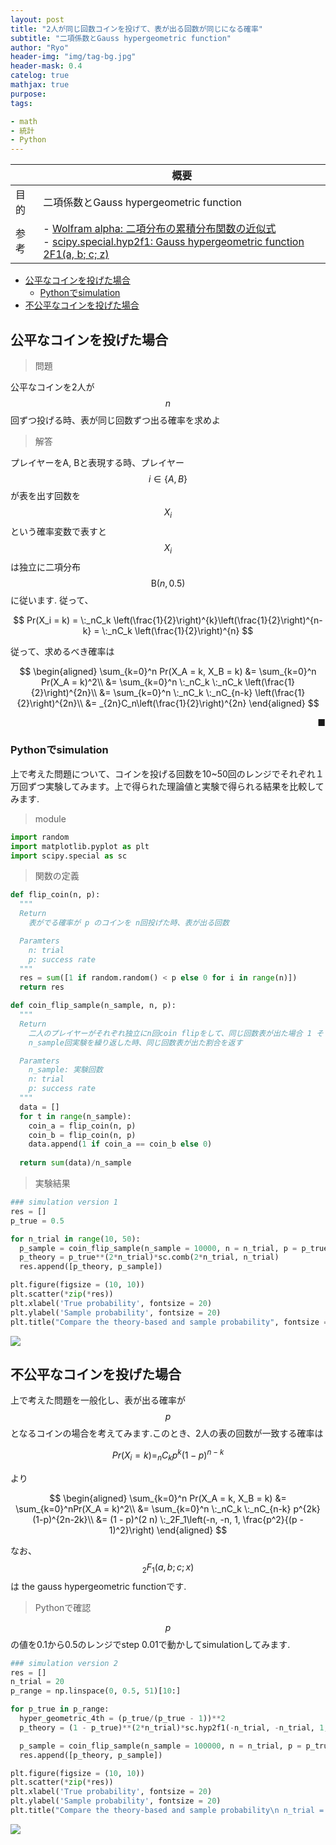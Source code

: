 ```yaml
---
layout: post
title: "2人が同じ回数コインを投げて、表が出る回数が同じになる確率"
subtitle: "二項係数とGauss hypergeometric function"
author: "Ryo"
header-img: "img/tag-bg.jpg"
header-mask: 0.4
catelog: true
mathjax: true
purpose: 
tags:

- math
- 統計
- Python
---
```

<!-- Global site tag (gtag.js) - Google Analytics -->
<script async src="https://www.googletagmanager.com/gtag/js?id=G-LVL413SV09"></script>
<script>
  window.dataLayer = window.dataLayer || [];
  function gtag(){dataLayer.push(arguments);}
  gtag('js', new Date());

  gtag('config', 'G-LVL413SV09');
</script>

||概要|
|---|---|
|目的|二項係数とGauss hypergeometric function|
|参考|- [Wolfram alpha: 二項分布の累積分布関数の近似式](https://www.wolframalpha.com/input/?i=%5Csum_%7Bk%3D0%7D%5Em+C%28n%2C+k%29p%5Ek%281-p%29%5E%7Bn-k%7D+)<br>- [scipy.special.hyp2f1: Gauss hypergeometric function 2F1(a, b; c; z)](https://docs.scipy.org/doc/scipy/reference/generated/scipy.special.hyp2f1.html)|

<!-- START doctoc generated TOC please keep comment here to allow auto update -->
<!-- DON'T EDIT THIS SECTION, INSTEAD RE-RUN doctoc TO UPDATE -->

- [公平なコインを投げた場合](#%E5%85%AC%E5%B9%B3%E3%81%AA%E3%82%B3%E3%82%A4%E3%83%B3%E3%82%92%E6%8A%95%E3%81%92%E3%81%9F%E5%A0%B4%E5%90%88)
  - [Pythonでsimulation](#python%E3%81%A7simulation)
- [不公平なコインを投げた場合](#%E4%B8%8D%E5%85%AC%E5%B9%B3%E3%81%AA%E3%82%B3%E3%82%A4%E3%83%B3%E3%82%92%E6%8A%95%E3%81%92%E3%81%9F%E5%A0%B4%E5%90%88)

<!-- END doctoc generated TOC please keep comment here to allow auto update -->

## 公平なコインを投げた場合

> 問題

公平なコインを2人が $$n$$ 回ずつ投げる時、表が同じ回数ずつ出る確率を求めよ


> 解答

プレイヤーをA, Bと表現する時、プレイヤー $$i \in \{A, B\}$$ が表を出す回数を $$X_i$$という確率変数で表すと $$X_i$$は独立に二項分布 $$\mathrm{B}(n, 0.5)$$に従います. 従って、

$$
Pr(X_i = k) = \:_nC_k \left(\frac{1}{2}\right)^{k}\left(\frac{1}{2}\right)^{n-k} = \:_nC_k \left(\frac{1}{2}\right)^{n}
$$

従って、求めるべき確率は

$$
\begin{aligned}
\sum_{k=0}^n Pr(X_A = k, X_B = k) &= \sum_{k=0}^n Pr(X_A = k)^2\\
&= \sum_{k=0}^n \:_nC_k \:_nC_k \left(\frac{1}{2}\right)^{2n}\\
&= \sum_{k=0}^n \:_nC_k \:_nC_{n-k} \left(\frac{1}{2}\right)^{2n}\\
&= _{2n}C_n\left(\frac{1}{2}\right)^{2n}
\end{aligned}
$$

<div style="text-align: right;">
■
</div>

### Pythonでsimulation

上で考えた問題について、コインを投げる回数を10~50回のレンジでそれぞれ１万回ずつ実験してみます。上で得られた理論値と実験で得られる結果を比較してみます.

> module

```python
import random
import matplotlib.pyplot as plt
import scipy.special as sc
```

> 関数の定義

```python
def flip_coin(n, p):
  """
  Return
    表がでる確率が p のコインを n回投げた時、表が出る回数

  Paramters
    n: trial
    p: success rate
  """
  res = sum([1 if random.random() < p else 0 for i in range(n)])
  return res

def coin_flip_sample(n_sample, n, p):
  """
  Return
    二人のプレイヤーがそれぞれ独立にn回coin flipをして、同じ回数表が出た場合 1 そうでない場合 0がでる実験を考える
    n_sample回実験を繰り返した時、同じ回数表が出た割合を返す

  Paramters
    n_sample: 実験回数
    n: trial
    p: success rate
  """
  data = []
  for t in range(n_sample):
    coin_a = flip_coin(n, p)
    coin_b = flip_coin(n, p)
    data.append(1 if coin_a == coin_b else 0)
  
  return sum(data)/n_sample
```

> 実験結果

```python
### simulation version 1
res = []
p_true = 0.5

for n_trial in range(10, 50):
  p_sample = coin_flip_sample(n_sample = 10000, n = n_trial, p = p_true)
  p_theory = p_true**(2*n_trial)*sc.comb(2*n_trial, n_trial)
  res.append([p_theory, p_sample])

plt.figure(figsize = (10, 10))
plt.scatter(*zip(*res))
plt.xlabel('True probability', fontsize = 20)
plt.ylabel('Sample probability', fontsize = 20)
plt.title("Compare the theory-based and sample probability", fontsize = 20);
```

<img src="https://github.com/ryonakimageserver/omorikaizuka/blob/master/%E3%83%96%E3%83%AD%E3%82%B0%E7%94%A8/20210420_flip_the_coin_simulation_1.png?raw=true">


## 不公平なコインを投げた場合

上で考えた問題を一般化し、表が出る確率が $$p$$ となるコインの場合を考えてみます.このとき、2人の表の回数が一致する確率は

$$
Pr(X_i = k) = _nC_k p^{k}(1-p)^{n-k}
$$

より

$$
\begin{aligned}
\sum_{k=0}^n Pr(X_A = k, X_B = k) &= \sum_{k=0}^nPr(X_A = k)^2\\
&= \sum_{k=0}^n \:_nC_k \:_nC_{n-k} p^{2k}(1-p)^{2n-2k}\\
&= (1 - p)^(2 n) \:_2F_1\left(-n, -n, 1, \frac{p^2}{(p - 1)^2}\right)
\end{aligned}
$$

なお、$$_2F_1(a, b; c; x)$$は the gauss hypergeometric functionです.

> Pythonで確認

$$p$$の値を0.1から0.5のレンジでstep 0.01で動かしてsimulationしてみます.

```python
### simulation version 2
res = []
n_trial = 20
p_range = np.linspace(0, 0.5, 51)[10:]

for p_true in p_range:
  hyper_geometric_4th = (p_true/(p_true - 1))**2
  p_theory = (1 - p_true)**(2*n_trial)*sc.hyp2f1(-n_trial, -n_trial, 1, hyper_geometric_4th)

  p_sample = coin_flip_sample(n_sample = 100000, n = n_trial, p = p_true)
  res.append([p_theory, p_sample])

plt.figure(figsize = (10, 10))
plt.scatter(*zip(*res))
plt.xlabel('True probability', fontsize = 20)
plt.ylabel('Sample probability', fontsize = 20)
plt.title("Compare the theory-based and sample probability\n n_trial = 20", fontsize = 20);
```

<img src="https://github.com/ryonakimageserver/omorikaizuka/blob/master/%E3%83%96%E3%83%AD%E3%82%B0%E7%94%A8/20210420_flip_coin_hypergeometric_function_02.png?raw=true">
